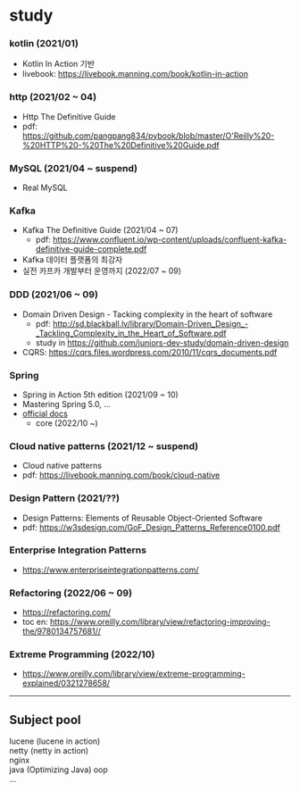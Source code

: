 # study

### kotlin (2021/01)
- Kotlin In Action 기반
- livebook: https://livebook.manning.com/book/kotlin-in-action

### http (2021/02 ~ 04)
- Http The Definitive Guide
- pdf: https://github.com/pangpang834/pybook/blob/master/O'Reilly%20-%20HTTP%20-%20The%20Definitive%20Guide.pdf

### MySQL (2021/04 ~ suspend)
- Real MySQL

### Kafka
- Kafka The Definitive Guide (2021/04 ~ 07)
  - pdf: https://www.confluent.io/wp-content/uploads/confluent-kafka-definitive-guide-complete.pdf
- Kafka 데이터 플랫폼의 최강자
- 실전 카프카 개발부터 운영까지 (2022/07 ~ 09)

### DDD (2021/06 ~ 09)
- Domain Driven Design - Tacking complexity in the heart of software
  - pdf: http://sd.blackball.lv/library/Domain-Driven_Design_-_Tackling_Complexity_in_the_Heart_of_Software.pdf
  - study in https://github.com/juniors-dev-study/domain-driven-design
- CQRS: https://cqrs.files.wordpress.com/2010/11/cqrs_documents.pdf

### Spring
- Spring in Action 5th edition (2021/09 ~ 10)
- Mastering Spring 5.0, ...
- [official docs](https://docs.spring.io/spring-framework/docs/current/reference/html/)
    - core (2022/10 ~)

### Cloud native patterns (2021/12 ~ suspend)
- Cloud native patterns
- pdf: https://livebook.manning.com/book/cloud-native

### Design Pattern (2021/??)
- Design Patterns: Elements of Reusable Object-Oriented Software
- pdf: https://w3sdesign.com/GoF_Design_Patterns_Reference0100.pdf

### Enterprise Integration Patterns
- https://www.enterpriseintegrationpatterns.com/

### Refactoring (2022/06 ~ 09)
- https://refactoring.com/
- toc en: https://www.oreilly.com/library/view/refactoring-improving-the/9780134757681//

### Extreme Programming (2022/10)
- https://www.oreilly.com/library/view/extreme-programming-explained/0321278658/

---

## Subject pool
lucene (lucene in action)  
netty (netty in action)  
nginx  
java (Optimizing Java)
oop  
...